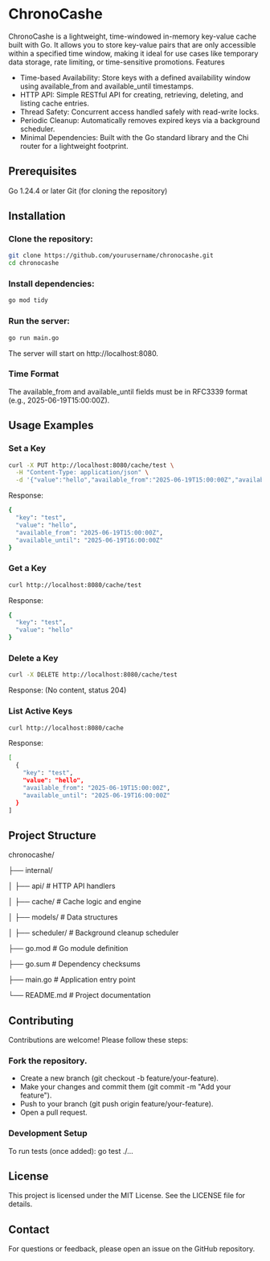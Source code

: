 # ChronoCashe
ChronoCashe is a lightweight, time-windowed in-memory key-value cache built with Go. It allows you to store key-value pairs that are only accessible within a specified time window, making it ideal for use cases like temporary data storage, rate limiting, or time-sensitive promotions.
Features

- Time-based Availability: Store keys with a defined availability window using available_from and available_until timestamps.
- HTTP API: Simple RESTful API for creating, retrieving, deleting, and listing cache entries.
- Thread Safety: Concurrent access handled safely with read-write locks.
- Periodic Cleanup: Automatically removes expired keys via a background scheduler.
- Minimal Dependencies: Built with the Go standard library and the Chi router for a lightweight footprint.

## Prerequisites

Go 1.24.4 or later
Git (for cloning the repository)

## Installation

### Clone the repository:
```bash
git clone https://github.com/yourusername/chronocashe.git
cd chronocashe
```


### Install dependencies:
```bash
go mod tidy
```


### Run the server:
```bash
go run main.go
```

The server will start on http://localhost:8080.


### Time Format
The available_from and available_until fields must be in RFC3339 format (e.g., 2025-06-19T15:00:00Z).
## Usage Examples
### Set a Key
```bash
curl -X PUT http://localhost:8080/cache/test \
  -H "Content-Type: application/json" \
  -d '{"value":"hello","available_from":"2025-06-19T15:00:00Z","available_until":"2025-06-19T16:00:00Z"}'
```

Response:
```bash
{
  "key": "test",
  "value": "hello",
  "available_from": "2025-06-19T15:00:00Z",
  "available_until": "2025-06-19T16:00:00Z"
}
```

### Get a Key
```bash
curl http://localhost:8080/cache/test
```

Response:
```bash
{
  "key": "test",
  "value": "hello"
}
```

### Delete a Key
```bash
curl -X DELETE http://localhost:8080/cache/test
```

Response: (No content, status 204)

### List Active Keys
```bash
curl http://localhost:8080/cache
```

Response:
```bash
[
  {
    "key": "test",
    "value": "hello",
    "available_from": "2025-06-19T15:00:00Z",
    "available_until": "2025-06-19T16:00:00Z"
  }
]
```

## Project Structure
chronocashe/

├── internal/

│   ├── api/          # HTTP API handlers

│   ├── cache/        # Cache logic and engine

│   ├── models/       # Data structures

│   ├── scheduler/    # Background cleanup scheduler

├── go.mod            # Go module definition

├── go.sum            # Dependency checksums

├── main.go           # Application entry point

└── README.md         # Project documentation

## Contributing
Contributions are welcome! Please follow these steps:

### Fork the repository.
- Create a new branch (git checkout -b feature/your-feature).
- Make your changes and commit them (git commit -m "Add your feature").
- Push to your branch (git push origin feature/your-feature).
- Open a pull request.

### Development Setup
To run tests (once added):
go test ./...

## License
This project is licensed under the MIT License. See the LICENSE file for details.

## Contact
For questions or feedback, please open an issue on the GitHub repository.
